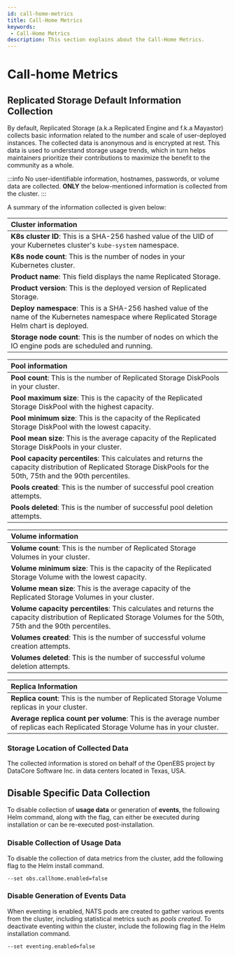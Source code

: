 ```yaml
---
id: call-home-metrics 
title: Call-Home Metrics 
keywords:
 - Call-Home Metrics
description: This section explains about the Call-Home Metrics.
---
```

# Call-home Metrics 

## Replicated Storage Default Information Collection 

By default, Replicated Storage (a.k.a Replicated Engine and f.k.a Mayastor) collects basic information related to the number and scale of user-deployed instances. The collected data is anonymous and is encrypted at rest. This data is used to understand storage usage trends, which in turn helps maintainers prioritize their contributions to maximize the benefit to the community as a whole. 

:::info
No user-identifiable information, hostnames, passwords, or volume data are collected. **ONLY** the below-mentioned information is collected from the cluster. 
:::

A summary of the information collected is given below:

| **Cluster information** | 
| :--- | 
|**K8s cluster ID**: This is a SHA-256 hashed value of the UID of your Kubernetes cluster's `kube-system` namespace.| 
|**K8s node count**: This is the number of nodes in your Kubernetes cluster.| 
|**Product name**: This field displays the name Replicated Storage.| 
|**Product version**: This is the deployed version of Replicated Storage.| 
|**Deploy namespace**: This is a SHA-256 hashed value of the  name of the  Kubernetes namespace where Replicated Storage Helm chart is deployed.| 
|**Storage node count**: This is the number of nodes on which the IO engine pods are scheduled and running.| 

|**Pool information**| 
| :--- | 
|**Pool count**: This is the number of Replicated Storage DiskPools in your cluster.| 
|**Pool maximum size**: This is the capacity of the Replicated Storage DiskPool with the highest capacity.| 
|**Pool minimum size**: This is the capacity of the Replicated Storage DiskPool with the lowest capacity.| 
|**Pool mean size**: This is the average capacity of the Replicated Storage DiskPools in your cluster.| 
|**Pool capacity percentiles**: This calculates and returns the capacity distribution of Replicated Storage DiskPools for the 50th, 75th and the 90th percentiles.| 
| **Pools created**: This is the number of successful pool creation attempts.|
| **Pools deleted**: This is the number of successful pool deletion attempts.|

|**Volume information**| 
| :--- | 
|**Volume count**: This is the number of Replicated Storage Volumes in your cluster.| 
|**Volume minimum size**: This is the capacity of the Replicated Storage Volume with the lowest capacity.| 
|**Volume mean size**: This is the average capacity of the Replicated Storage Volumes in your cluster.| 
|**Volume capacity percentiles**: This calculates and returns the capacity distribution of Replicated Storage Volumes for the 50th, 75th and the 90th percentiles.| 
| **Volumes created**: This is the number of successful volume creation attempts.|
| **Volumes deleted**: This is the number of successful volume deletion attempts. |

|**Replica Information**| 
| :--- | 
|**Replica count**: This is the number of Replicated Storage Volume replicas in your cluster.| 
|**Average replica count per volume**: This is the average number of replicas each Replicated Storage Volume has in your cluster.| 

### Storage Location of Collected Data 

The collected information is stored on behalf of the OpenEBS project by DataCore Software Inc. in data centers located in Texas, USA.

## Disable Specific Data Collection 

To disable collection of **usage data** or generation of **events**, the following Helm command, along with the flag, can either be executed during installation or can be re-executed post-installation.

### Disable Collection of Usage Data

To disable the collection of data metrics from the cluster, add the following flag to the Helm install command. 

```
--set obs.callhome.enabled=false
```

### Disable Generation of Events Data

When eventing is enabled, NATS pods are created to gather various events from the cluster, including statistical metrics such as *pools created*. To deactivate eventing within the cluster, include the following flag in the Helm installation command.

```
--set eventing.enabled=false
```

